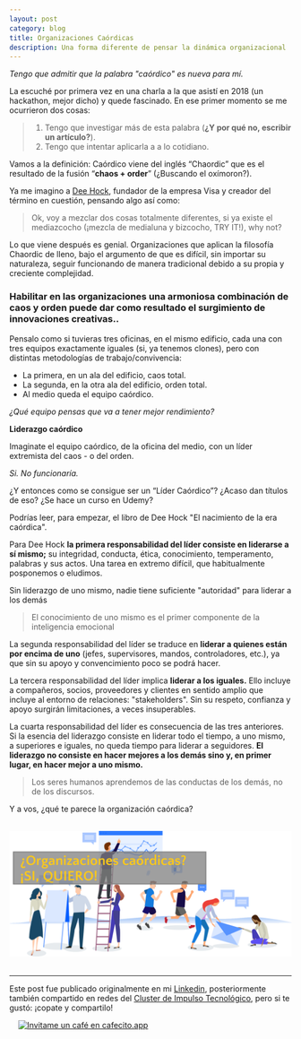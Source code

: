 ```yaml
---
layout: post
category: blog
title: Organizaciones Caórdicas
description: Una forma diferente de pensar la dinámica organizacional
---
```


*Tengo que admitir que la palabra "caórdico" es nueva para mí.*

La escuché por primera vez en una charla a la que asistí en 2018 (un hackathon, mejor dicho) y quede fascinado. En ese primer momento se me ocurrieron dos cosas:

> 1.  Tengo que investigar más de esta palabra (**¿Y por qué no, escribir un artículo?**).
> 2.  Tengo que intentar aplicarla a a lo cotidiano.

Vamos a la definición: Caórdico viene del inglés “Chaordic” que es el resultado de la fusión “**chaos + order**” (¿Buscando el oxímoron?).

Ya me imagino a  [Dee Hock](http://www.deewhock.com/), fundador de la empresa Visa y creador del término en cuestión, pensando algo así como:

> Ok, voy a mezclar dos cosas totalmente diferentes, si ya existe el
> mediazcocho (¡mezcla de medialuna y bizcocho, TRY IT!), why not?

Lo que viene después es genial. Organizaciones que aplican la filosofía Chaordic de lleno, bajo el argumento de que es difícil, sin importar su naturaleza, seguir funcionando de manera tradicional debido a su propia y creciente complejidad.

### Habilitar en las organizaciones una armoniosa combinación de caos y orden puede dar como resultado el surgimiento de innovaciones creativas..

Pensalo como si tuvieras tres oficinas, en el mismo edificio, cada una con tres equipos exactamente iguales (si, ya tenemos clones), pero con distintas metodologías de trabajo/convivencia:

-   La primera, en un ala del edificio, caos total.
-   La segunda, en la otra ala del edificio, orden total.
-   Al medio queda el equipo caórdico.

_¿Qué equipo pensas que va a tener mejor rendimiento?_



**Liderazgo caórdico**

Imaginate el equipo caórdico, de la oficina del medio, con un líder extremista del caos - o del orden.

_Si. No funcionaría._

¿Y entonces como se consigue ser un “Líder Caórdico”? ¿Acaso dan títulos de eso? ¿Se hace un curso en Udemy?

Podrías leer, para empezar, el libro de Dee Hock "El nacimiento de la era caórdica".

Para Dee Hock  **la primera responsabilidad del líder consiste en liderarse a sí mismo;**  su integridad, conducta, ética, conocimiento, temperamento, palabras y sus actos. Una tarea en extremo difícil, que habitualmente posponemos o eludimos.

Sin liderazgo de uno mismo, nadie tiene suficiente "autoridad" para liderar a los demás

> El conocimiento de uno mismo es el primer componente de la inteligencia emocional

La segunda responsabilidad del líder se traduce en  **liderar a quienes están por encima de uno**  (jefes, supervisores, mandos, controladores, etc.), ya que sin su apoyo y convencimiento poco se podrá hacer.

La tercera responsabilidad del líder implica **liderar a los iguales.**  Ello incluye a compañeros, socios, proveedores y clientes en sentido amplio que incluye al entorno de relaciones: "stakeholders". Sin su respeto, confianza y apoyo surgirán limitaciones, a veces insuperables.

La cuarta responsabilidad del líder es consecuencia de las tres anteriores. Si la esencia del liderazgo consiste en liderar todo el tiempo, a uno mismo, a superiores e iguales, no queda tiempo para liderar a seguidores.  **El liderazgo no consiste en hacer mejores a los demás sino y, en primer lugar, en hacer mejor a uno mismo.**

> Los seres humanos aprendemos de las conductas de los demás, no de los discursos.



Y a vos, ¿qué te parece la organización caórdica?


&nbsp;
&nbsp;
<img src="../images/organization-chaordic.png" alt="Organizaciones Caórdicas" />
&nbsp;
&nbsp;

--------
Este post fue publicado originalmente en mi [Linkedin](https://www.linkedin.com/pulse/super-workflow-basado-en-git-y-algo-m%25C3%25A1s-pizzer%25C3%25ADa-way-enzo-trucchi/?trackingId=2SjDwFTVTN6MhyRPmxhTWA%3D%3D), posteriormente también compartido en redes del [Cluster de Impulso Tecnológico](https://cit.org.ar/emprendedores/), pero si te gustó: ¡copate y compartilo!


&nbsp;
&nbsp;
[![Invitame un café en cafecito.app](https://cdn.cafecito.app/imgs/buttons/button_6.svg)](https://cafecito.app/enzotrucchi)